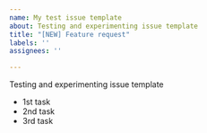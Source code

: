 ```yaml
---
name: My test issue template
about: Testing and experimenting issue template
title: "[NEW] Feature request"
labels: ''
assignees: ''

---
```


Testing and experimenting issue template

- 1st task
- 2nd task
- 3rd task
